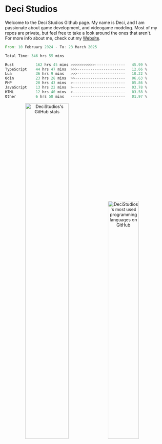 # Deci Studios
Welcome to the Deci Studios Github page. My name is Deci, and I am passionate about game development, and videogame modding. Most of my repos are private, but feel free to take a look around the ones that aren't.
For more info about me, check out my <a href="https://decidev.co.uk" target="_blank">Website</a>.
<!--START_SECTION:waka-->

```rust
From: 10 February 2024 - To: 23 March 2025

Total Time: 346 hrs 55 mins

Rust          162 hrs 45 mins >>>>>>>>>>>--------------   45.99 %
TypeScript    44 hrs 47 mins  >>>----------------------   12.66 %
Lua           36 hrs 9 mins   >>>----------------------   10.22 %
Odin          23 hrs 28 mins  >>-----------------------   06.63 %
PHP           20 hrs 43 mins  >------------------------   05.86 %
JavaScript    13 hrs 22 mins  >------------------------   03.78 %
HTML          12 hrs 40 mins  >------------------------   03.58 %
Other         6 hrs 58 mins   -------------------------   01.97 %
```

<!--END_SECTION:waka-->
<p align="center">
  <a href="https://github.com/anuraghazra/github-readme-stats" target="_blank"><img src="https://github-readme-stats.vercel.app/api?username=decistudios&show_icons=true&count_private=true&theme=omni&hide_border=true" alt="DeciStudios's GitHub stats" width="53.1%" /></a>
  <a href="https://github.com/anuraghazra/github-readme-stats" target="_blank"><img width="44.7%" src="https://github-readme-stats.vercel.app/api/top-langs/?username=decistudios&theme=omni&layout=compact&hide_border=true&langs_count=6" alt="DeciStudios's most used programming languages on GitHub" /></a>
</p>


